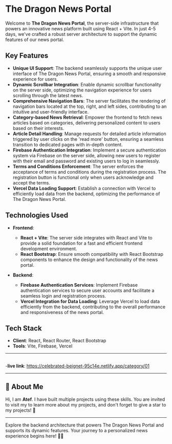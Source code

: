# The Dragon News Portal

Welcome to **The Dragon News Portal**, the server-side infrastructure that powers an innovative news platform built using React + Vite. In just 4-5 days, we've crafted a robust server architecture to support the dynamic features of our news portal.

## Key Features
- **Unique UI Support**: The backend seamlessly supports the unique user interface of The Dragon News Portal, ensuring a smooth and responsive experience for users.
- **Dynamic Scrollbar Integration**: Enable dynamic scrollbar functionality on the server side, optimizing the navigation experience for users scrolling through the latest news.
- **Comprehensive Navigation Bars**: The server facilitates the rendering of navigation bars located at the top, right, and left sides, contributing to an intuitive and user-friendly interface.
- **Category-based News Retrieval**: Empower the frontend to fetch news articles based on categories, delivering personalized content to users based on their interests.
- **Article Detail Handling**: Manage requests for detailed article information triggered by user clicks on the 'read more' button, ensuring a seamless transition to dedicated pages with in-depth content.
- **Firebase Authentication Integration**: Implement a secure authentication system via Firebase on the server side, allowing new users to register with their email and password and existing users to log in seamlessly.
- **Terms and Conditions Enforcement**: The server enforces the acceptance of terms and conditions during the registration process. The registration button is functional only when users acknowledge and accept the terms.
- **Vercel Data Loading Support**: Establish a connection with Vercel to efficiently load data from the backend, optimizing the performance of The Dragon News Portal.

## Technologies Used
- **Frontend**: 
  - **React + Vite**: The server side integrates with React and Vite to provide a solid foundation for a fast and efficient frontend development environment.
  - **React Bootstrap**: Ensure smooth compatibility with React Bootstrap components to enhance the design and functionality of the news portal.

- **Backend**:
  - **Firebase Authentication Services**: Implement Firebase authentication services to secure user accounts and facilitate a seamless login and registration process.
  - **Vercel Integration for Data Loading**: Leverage Vercel to load data efficiently from the backend, contributing to the overall performance and responsiveness of the news portal.



## Tech Stack
- **Client**: React, React Router, React Bootstrap
- **Tools**: Vite, Firebase, Vercel

---

##
-**live link**:  https://celebrated-beignet-95c14e.netlify.app/category/01

---



## 🚀 About Me
Hi, I am **Atef**. I have built multiple projects using these skills. You are invited to visit my  to learn more about my projects, and don't forget to give a star to my projects! 🌟

---

Explore the backend architecture that powers The Dragon News Portal and supports its dynamic features. Your journey to a personalized news experience begins here! 🐉🌐

